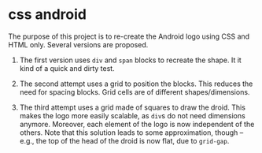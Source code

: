 # css android

The purpose of this project is to re-create the Android logo using CSS and HTML only.
Several versions are proposed.

1. The first version uses `div` and `span` blocks to recreate the shape. It it kind of a quick and dirty test.

1. The second attempt uses a grid to position the blocks. This reduces the need for spacing blocks. Grid cells are of different shapes/dimensions.

1. The third attempt uses a grid made of squares to draw the droid. This makes the logo more easily scalable, as `div`s do not need dimensions anymore. Moreover, each element of the logo is now independent of the others. Note that this solution leads to some approximation, though – e.g., the top of the head of the droid is now flat, due to `grid-gap`.

